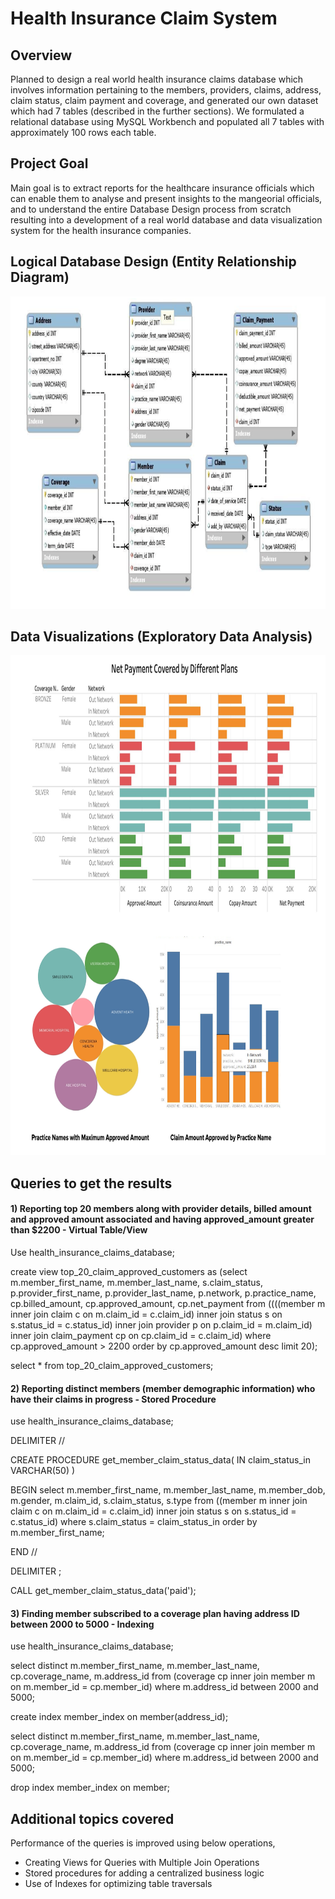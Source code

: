# Health Insurance Claim System
## Overview
Planned to design a real world health insurance claims database which involves information pertaining to the members, providers, claims, address, claim status, claim payment and coverage, and generated our own dataset which had 7 tables (described in the further sections). We formulated a relational database using MySQL Workbench and populated all 7 tables with approximately 100 rows each table.

## Project Goal
Main goal is to extract reports for the healthcare insurance officials which can enable them to analyse and present insights to the mangeorial officials, and to understand the entire Database Design process from scratch resulting into a development of a real world database and data visualization system for the health insurance companies.

## Logical Database Design (Entity Relationship Diagram)
<img src="ER Diagram.png" width="900" height="500">

## Data Visualizations (Exploratory Data Analysis)
<img src="EDA.png" width="700" height="800">

## Queries to get the results
#### 1) Reporting top 20 members along with provider details, billed amount and approved amount associated and having approved_amount greater than $2200 - Virtual Table/View

Use health_insurance_claims_database;

create view top_20_claim_approved_customers as (select m.member_first_name, m.member_last_name, s.claim_status, p.provider_first_name, p.provider_last_name, p.network, p.practice_name, cp.billed_amount, cp.approved_amount, cp.net_payment from ((((member m inner join claim c on m.claim_id = c.claim_id) inner join status s on s.status_id = c.status_id) inner join provider p on p.claim_id = m.claim_id) inner join claim_payment cp on cp.claim_id = c.claim_id) where cp.approved_amount > 2200 order by cp.approved_amount desc limit 20);

select * from top_20_claim_approved_customers;

#### 2) Reporting distinct members (member demographic information) who have their claims in progress - Stored Procedure

use health_insurance_claims_database;

DELIMITER //

CREATE PROCEDURE get_member_claim_status_data( IN claim_status_in VARCHAR(50) )

BEGIN select m.member_first_name, m.member_last_name, m.member_dob, m.gender, m.claim_id, s.claim_status, s.type from ((member m inner join claim c on m.claim_id = c.claim_id) inner join status s on s.status_id = c.status_id) where s.claim_status = claim_status_in order by m.member_first_name;

END //

DELIMITER ;

CALL get_member_claim_status_data('paid');

#### 3) Finding member subscribed to a coverage plan having address ID between 2000 to 5000 - Indexing

use health_insurance_claims_database;

select distinct m.member_first_name, m.member_last_name, cp.coverage_name, m.address_id from (coverage cp inner join member m on m.member_id = cp.member_id) where m.address_id between 2000 and 5000;

create index member_index on member(address_id);

select distinct m.member_first_name, m.member_last_name, cp.coverage_name, m.address_id from (coverage cp inner join member m on m.member_id = cp.member_id) where m.address_id between 2000 and 5000;

drop index member_index on member;

## Additional topics covered
Performance of the queries is improved using below operations,
- Creating Views for Queries with Multiple Join Operations
- Stored procedures for adding a centralized business logic
- Use of Indexes for optimizing table traversals
